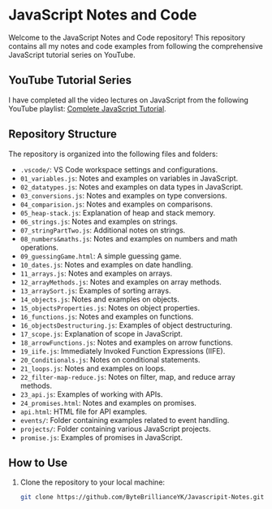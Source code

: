 # JavaScript Notes and Code

Welcome to the JavaScript Notes and Code repository! This repository contains all my notes and code examples from following the comprehensive JavaScript tutorial series on YouTube.

## YouTube Tutorial Series

I have completed all the video lectures on JavaScript from the following YouTube playlist: [Complete JavaScript Tutorial](https://youtu.be/Q2x1Q0uLtVU?si=Pg63dKNkqw6HYXWk).

## Repository Structure

The repository is organized into the following files and folders:

- `.vscode/`: VS Code workspace settings and configurations.
- `01_variables.js`: Notes and examples on variables in JavaScript.
- `02_datatypes.js`: Notes and examples on data types in JavaScript.
- `03_conversions.js`: Notes and examples on type conversions.
- `04_comparision.js`: Notes and examples on comparisons.
- `05_heap-stack.js`: Explanation of heap and stack memory.
- `06_strings.js`: Notes and examples on strings.
- `07_stringPartTwo.js`: Additional notes on strings.
- `08_numbers&maths.js`: Notes and examples on numbers and math operations.
- `09_guessingGame.html`: A simple guessing game.
- `10_dates.js`: Notes and examples on date handling.
- `11_arrays.js`: Notes and examples on arrays.
- `12_arrayMethods.js`: Notes and examples on array methods.
- `13_arraySort.js`: Examples of sorting arrays.
- `14_objects.js`: Notes and examples on objects.
- `15_objectsProperties.js`: Notes on object properties.
- `16_functions.js`: Notes and examples on functions.
- `16_objectsDestructuring.js`: Examples of object destructuring.
- `17_scope.js`: Explanation of scope in JavaScript.
- `18_arrowFunctions.js`: Notes and examples on arrow functions.
- `19_iife.js`: Immediately Invoked Function Expressions (IIFE).
- `20_Conditionals.js`: Notes on conditional statements.
- `21_loops.js`: Notes and examples on loops.
- `22_filter-map-reduce.js`: Notes on filter, map, and reduce array methods.
- `23_api.js`: Examples of working with APIs.
- `24_promises.html`: Notes and examples on promises.
- `api.html`: HTML file for API examples.
- `events/`: Folder containing examples related to event handling.
- `projects/`: Folder containing various JavaScript projects.
- `promise.js`: Examples of promises in JavaScript.

## How to Use

1. Clone the repository to your local machine:
   ```sh
   git clone https://github.com/ByteBrillianceYK/Javascripit-Notes.git

